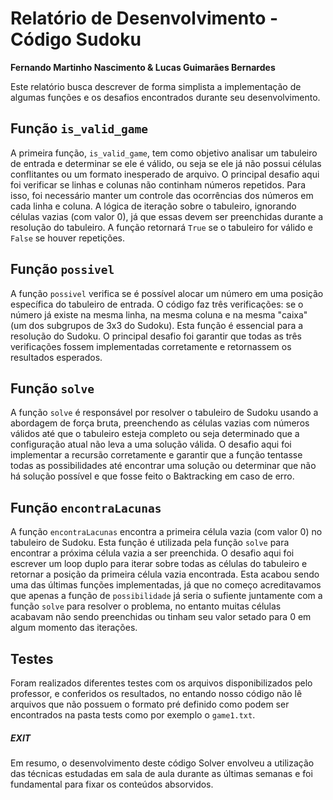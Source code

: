 # Relatório de Desenvolvimento - Código Sudoku

**Fernando Martinho Nascimento & Lucas Guimarães Bernardes**

Este relatório busca descrever de forma simplista a implementação de algumas funções e os desafios encontrados durante seu desenvolvimento.

## Função `is_valid_game`

A primeira função, `is_valid_game`, tem como objetivo analisar um tabuleiro de entrada e determinar se ele é válido, ou seja se ele já não possui células conflitantes ou um formato inesperado de arquivo. O principal desafio aqui foi verificar se linhas e colunas não continham números repetidos. Para isso, foi necessário manter um controle das ocorrências dos números em cada linha e coluna. A lógica de iteração sobre o tabuleiro, ignorando células vazias (com valor 0), já que essas devem ser preenchidas durante a resolução do tabuleiro. A função retornará `True` se o tabuleiro for válido e `False` se houver repetições.

## Função `possivel`

A função `possivel` verifica se é possível alocar um número em uma posição específica do tabuleiro de entrada. O código faz três verificações: se o número já existe na mesma linha, na mesma coluna e na mesma "caixa" (um dos subgrupos de 3x3 do Sudoku). Esta função é essencial para a resolução do Sudoku. 
O principal desafio foi garantir que todas as três verificações fossem implementadas corretamente e retornassem os resultados esperados.

## Função `solve`

A função `solve` é responsável por resolver o tabuleiro de Sudoku usando a abordagem de força bruta, preenchendo as células vazias com números válidos até que o tabuleiro esteja completo ou seja determinado que a configuração atual não leva a uma solução válida. O desafio aqui foi implementar a recursão corretamente e garantir que a função tentasse todas as possibilidades até encontrar uma solução ou determinar que não há solução possível e que fosse feito o Baktracking em caso de erro. 

## Função `encontraLacunas`

A função `encontraLacunas` encontra a primeira célula vazia (com valor 0) no tabuleiro de Sudoku. Esta função é utilizada pela função `solve` para encontrar a próxima célula vazia a ser preenchida. O desafio aqui foi escrever um loop duplo para iterar sobre todas as células do tabuleiro e retornar a posição da primeira célula vazia encontrada. Esta acabou sendo uma das últimas funções implementadas, já que no começo acreditavamos que apenas a função de `possibilidade` já seria o sufiente juntamente com a função `solve` para resolver o problema, no entanto muitas células acabavam não sendo preenchidas ou tinham seu valor setado para 0 em algum momento das iterações.

## Testes
Foram realizados diferentes testes com os arquivos disponibilizados pelo professor, e conferidos os resultados, no entando nosso código não lê arquivos que não possuem o formato pré definido como podem ser encontrados na pasta tests como por exemplo o `game1.txt`.


##### EXIT
Em resumo, o desenvolvimento deste código Solver envolveu a utilização das técnicas estudadas em sala de aula durante as últimas semanas e foi fundamental para fixar os conteúdos absorvidos. 
